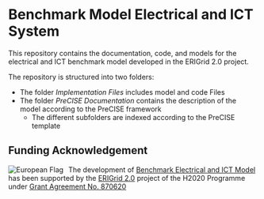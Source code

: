 # Benchmark Model Electrical and ICT System
This repository contains the documentation, code, and models for the electrical and ICT benchmark model developed in the ERIGrid 2.0 project. 



The repository is structured into two folders:

- The folder *Implementation Files* includes model and code Files
- The folder *PreCISE Documentation* contains the description of the model according to the PreCISE framework
    - The different subfolders are indexed according to the PreCISE template
    
## Funding Acknowledgement

<img alt="European Flag" src="https://erigrid2.eu/wp-content/uploads/2020/03/europa_flag_low.jpg" align="left" style="margin-right: 10px"/> The development of [Benchmark Electrical and ICT Model](https://github.com/ERIGrid2/benchmark-model-electrical-ict) has been supported by the [ERIGrid 2.0] project of the H2020 Programme under [Grant Agreement No. 870620](https://cordis.europa.eu/project/id/870620)

[ERIGrid 2.0]: https://erigrid2.eu
